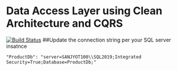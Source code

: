 # Data Access Layer using Clean Architecture and CQRS

[![Build Status](https://dev.azure.com/sanjyotagureddy/dotnetcore-data-ef-cqrs/_apis/build/status/sanjyotagureddy.dotnetcore-data-ef-cqrs?branchName=master)](https://dev.azure.com/sanjyotagureddy/dotnetcore-data-ef-cqrs/_build/latest?definitionId=23&branchName=master)
##Update the connection string per your SQL server insatnce
```
"ProductDb": "server=SANJYOT100\\SQL2019;Integrated Security=True;Database=ProductDb;"
```
